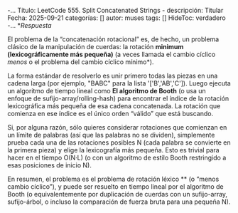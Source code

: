 -...
Título: LeetCode 555. Split Concatenated Strings -
descripción: Titular
Fecha: 2025-09-21
categorías: []
autor: muses
tags: []
HideToc: verdadero
-...
**Respuesta*

El problema de la “concatenación rotacional” es, de hecho, un problema clásico de la manipulación de cuerdas: la rotación **minimum (lexicográficamente más pequeña)** (a veces llamada el cambio cíclico *menos* o el problema del cambio cíclico mínimo*).

La forma estándar de resolverlo es unir primero todas las piezas en una cadena larga (por ejemplo, "BABC" para la lista '['B','AB','C']). Luego ejecuta un algoritmo de tiempo lineal como **El algoritmo de Booth** (o usa un enfoque de sufijo-array/rolling-hash) para encontrar el índice de la rotación lexicográfica más pequeña de esa cadena concatenada. La rotación que comienza en ese índice es el único orden “válido” que está buscando.

Si, por alguna razón, sólo quieres considerar rotaciones que comienzan en un límite de palabras (así que las palabras no se dividen), simplemente prueba cada una de las rotaciones posibles N (cada palabra se convierte en la primera pieza) y elige la lexicografía más pequeña. Esto es trivial para hacer en el tiempo O(N·L) (o con un algoritmo de estilo Booth restringido a esas posiciones de inicio N).

En resumen, el problema es el problema de rotación léxico ** (o “menos cambio cíclico”), y puede ser resuelto en tiempo lineal por el algoritmo de Booth (o equivalentemente por duplicación de cuerdas con un sufijo-array, sufijo-árbol, o incluso la comparación de fuerza bruta para una pequeña N).